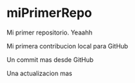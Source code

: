 # miPrimerRepo

Mi primer repositorio.  Yeaahh

Mi primera contribucion local para GitHub

Un commit mas desde GitHub

Una actualizacion mas

